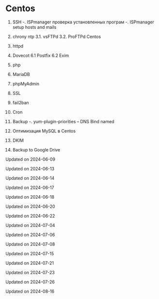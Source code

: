 # Centos

1. SSH 
-. ISPmanager проверка установленных програм
-. ISPmanager setup hosts and mails
2. chrony ntp 
3.1. vsFTPd 
3.2. ProFTPd Centos 
4. httpd 
5. Dovecot 
6.1 Postfix 
6.2 Exim 
7. php 
8. MariaDB 
9. phpMyAdmin 
10. SSL 
10. fail2ban 
11. Cron 
12. Backup 
-. yum-plugin-priorities 
– DNS Bind named 

11. Оптимизация MySQL в Centos 
13. DKIM
14. Backup to Google Drive


Updated on 2024-06-09

Updated on 2024-06-13

Updated on 2024-06-14

Updated on 2024-06-17

Updated on 2024-06-18

Updated on 2024-06-20

Updated on 2024-06-22

Updated on 2024-07-04

Updated on 2024-07-06

Updated on 2024-07-08

Updated on 2024-07-15

Updated on 2024-07-21

Updated on 2024-07-23

Updated on 2024-07-26

Updated on 2024-08-16